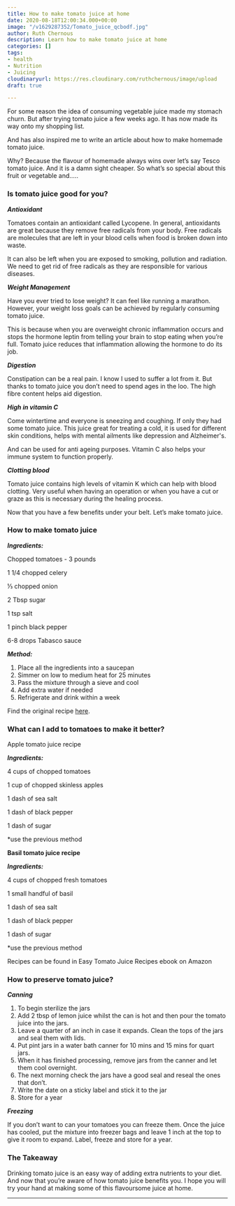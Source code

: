 ```yaml
---
title: How to make tomato juice at home
date: 2020-08-18T12:00:34.000+00:00
image: "/v1629287352/Tomato_juice_qcbodf.jpg"
author: Ruth Chernous
description: Learn how to make tomato juice at home
categories: []
tags:
- health
- Nutrition
- Juicing
cloudinaryurl: https://res.cloudinary.com/ruthchernous/image/upload
draft: true

---
```

For some reason the idea of consuming vegetable juice made my stomach churn. But after trying tomato juice a few weeks ago. It has now made its way onto my shopping list.

And has also inspired me to write an article about how to make homemade tomato juice.

Why? Because the flavour of homemade always wins over let’s say Tesco tomato juice. And it is a damn sight cheaper. So what’s so special about this fruit or vegetable and.....

### **Is tomato juice good for you?**

**_Antioxidant_**

Tomatoes contain an antioxidant called Lycopene. In general, antioxidants are great because they remove free radicals from your body. Free radicals are molecules that are left in your blood cells when food is broken down into waste.

It can also be left when you are exposed to smoking, pollution and radiation. We need to get rid of free radicals as they are responsible for various diseases.

**_Weight Management_**

Have you ever tried to lose weight? It can feel like running a marathon. However, your weight loss goals can be achieved by regularly consuming tomato juice.

This is because when you are overweight chronic inflammation occurs and stops the hormone leptin from telling your brain to stop eating when you’re full. Tomato juice reduces that inflammation allowing the hormone to do its job.

**_Digestion_**

Constipation can be a real pain. I know I used to suffer a lot from it. But thanks to tomato juice you don’t need to spend ages in the loo. The high fibre content helps aid digestion.

**_High in vitamin C_**

Come wintertime and everyone is sneezing and coughing. If only they had some tomato juice. This juice great for treating a cold, it is used for different skin conditions, helps with mental ailments like depression and Alzheimer's.

And can be used for anti ageing purposes. Vitamin C also helps your immune system to function properly.

**_Clotting blood_**

Tomato juice contains high levels of vitamin K which can help with blood clotting. Very useful when having an operation or when you have a cut or graze as this is necessary during the healing process.

Now that you have a few benefits under your belt. Let’s make tomato juice.

### **How to make tomato juice**

**_Ingredients:_**

Chopped tomatoes - 3 pounds

1 1/4 chopped celery

⅓ chopped onion

2 Tbsp sugar

1 tsp salt

1 pinch black pepper

6-8 drops Tabasco sauce

**_Method:_**

1. Place all the ingredients into a saucepan
2. Simmer on low to medium heat for 25 minutes
3. Pass the mixture through a sieve and cool
4. Add extra water if needed
5. Refrigerate and drink within a week

Find the original recipe [here](https://www.simplyrecipes.com/recipes/homemade_tomato_juice/).

### **What can I add to tomatoes to make it better?**

Apple tomato juice recipe

**_Ingredients:_**

4 cups of chopped tomatoes

1 cup of chopped skinless apples

1 dash of sea salt

1 dash of black pepper

1 dash of sugar

\*use the previous method

**Basil tomato juice recipe**

**_Ingredients:_**

4 cups of chopped fresh tomatoes

1 small handful of basil

1 dash of sea salt

1 dash of black pepper

1 dash of sugar

\*use the previous method

Recipes can be found in Easy Tomato Juice Recipes ebook on Amazon

### **How to preserve tomato juice?**

**_Canning_**

1. To begin sterilize the jars
2. Add 2 tbsp of lemon juice whilst the can is hot and then pour the tomato juice into the jars.
3. Leave a quarter of an inch in case it expands. Clean the tops of the jars and seal them with lids.
4. Put pint jars in a water bath canner for 10 mins and 15 mins for quart jars.
5. When it has finished processing, remove jars from the canner and let them cool overnight.
6. The next morning check the jars have a good seal and reseal the ones that don’t.
7. Write the date on a sticky label and stick it to the jar
8. Store for a year

**_Freezing_**

If you don’t want to can your tomatoes you can freeze them. Once the juice has cooled, put the mixture into freezer bags and leave 1 inch at the top to give it room to expand. Label, freeze and store for a year.

### **The Takeaway**

Drinking tomato juice is an easy way of adding extra nutrients to your diet. And now that you’re aware of how tomato juice benefits you. I hope you will try your hand at making some of this flavoursome juice at home.

***